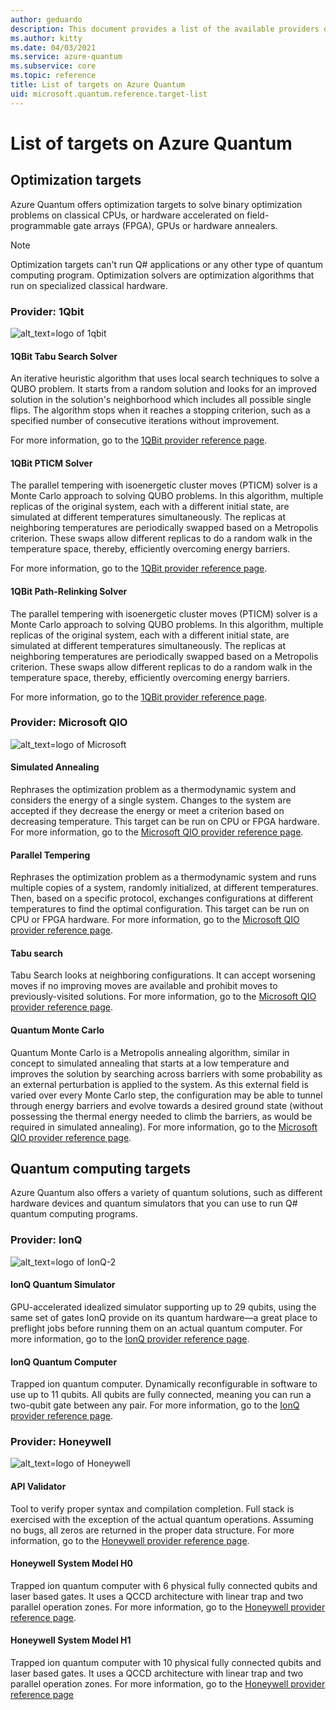 ```yaml
---
author: geduardo
description: This document provides a list of the available providers on Azure Quantum.
ms.author: kitty
ms.date: 04/03/2021
ms.service: azure-quantum
ms.subservice: core
ms.topic: reference
title: List of targets on Azure Quantum
uid: microsoft.quantum.reference.target-list
---
```


# List of targets on Azure Quantum

## Optimization targets

Azure Quantum offers optimization targets to solve binary optimization problems on classical CPUs, or hardware accelerated on field-programmable gate arrays (FPGA), GPUs or hardware annealers.

> [!NOTE]
> Optimization targets can't run Q# applications or any other type of quantum computing program. Optimization solvers are optimization algorithms that run on specialized classical hardware.

### Provider: 1Qbit

![alt_text=logo of 1qbit](~/media/logo-1qbit.png)

#### 1QBit Tabu Search Solver

An iterative heuristic algorithm that uses local search techniques to solve a QUBO problem. It starts from a random solution and looks for an improved solution in the solution's neighborhood which includes all possible single flips. The algorithm stops when it reaches a stopping criterion, such as a specified number of consecutive iterations without improvement.

For more information, go to the [1QBit provider reference page](xref:microsoft.quantum.providers.optimization.1qbit#:pticm-solver).

#### 1QBit PTICM Solver

The parallel tempering with isoenergetic cluster moves (PTICM) solver is a Monte Carlo approach to solving QUBO problems. In this algorithm, multiple replicas of the original system, each with a different initial state, are simulated at different temperatures simultaneously. The replicas at neighboring temperatures are periodically swapped based on a Metropolis criterion. These swaps allow different replicas to do a random walk in the temperature space, thereby, efficiently overcoming energy barriers.

For more information, go to the [1QBit provider reference page](xref:microsoft.quantum.providers.optimization.1qbit).

#### 1QBit Path-Relinking Solver

The parallel tempering with isoenergetic cluster moves (PTICM) solver is a Monte Carlo approach to solving QUBO problems. In this algorithm, multiple replicas of the original system, each with a different initial state, are simulated at different temperatures simultaneously. The replicas at neighboring temperatures are periodically swapped based on a Metropolis criterion. These swaps allow different replicas to do a random walk in the temperature space, thereby, efficiently overcoming energy barriers.

For more information, go to the [1QBit provider reference page](xref:microsoft.quantum.providers.optimization.1qbit#path-relinking-solver).

### Provider: Microsoft QIO

![alt_text=logo of Microsoft](~/media/logo-microsoft.png)

#### Simulated Annealing

Rephrases the optimization problem as a thermodynamic system and considers the energy of a single system. Changes to the system are accepted if they decrease the energy or meet a criterion based on decreasing temperature. This target can be run on CPU or FPGA hardware. For more information, go to the [Microsoft QIO provider reference page](xref:microsoft.quantum.optimization.simulated-annealing).

#### Parallel Tempering

Rephrases the optimization problem as a thermodynamic system and runs multiple copies of a system, randomly initialized, at different temperatures. Then, based on a specific protocol, exchanges configurations at different temperatures to find the optimal configuration. This target can be run on CPU or FPGA hardware. For more information, go to the [Microsoft QIO provider reference page](xref:microsoft.quantum.optimization.parallel-tempering).

#### Tabu search

Tabu Search looks at neighboring configurations. It can accept worsening moves if no improving moves are available and prohibit moves to previously-visited solutions. For more information, go to the [Microsoft QIO provider reference page](xref:microsoft.quantum.optimization.tabu-search).

#### Quantum Monte Carlo

Quantum Monte Carlo is a Metropolis annealing algorithm, similar in concept to simulated annealing that starts at a low temperature and improves the solution by searching across barriers with some probability as an external perturbation is applied to the system. As this external field is varied over every Monte Carlo step, the configuration may be able to tunnel through energy barriers and evolve towards a desired ground state (without possessing the thermal energy needed to climb the barriers, as would be required in simulated annealing). For more information, go to the [Microsoft QIO provider reference page](xref:microsoft.quantum.optimization.quantum-monte-carlo).

## Quantum computing targets

Azure Quantum also offers a variety of quantum solutions, such as
different hardware devices and quantum simulators that you can use to run Q# quantum computing programs.

### Provider: IonQ

![alt_text=logo of IonQ-2](~/media/logo-ionq.png)

#### IonQ Quantum Simulator

GPU-accelerated idealized simulator supporting up to 29 qubits, using the same set of gates IonQ provide on its quantum hardware—a great place to preflight jobs before running them on an actual quantum computer. For more information, go to the [IonQ provider reference page](xref:microsoft.quantum.providers.ionq#quantum-simulator).

#### IonQ Quantum Computer

Trapped ion quantum computer. Dynamically reconfigurable in software to use up to 11 qubits. All qubits are fully connected, meaning you can run a two-qubit gate between any pair. For more information, go to the [IonQ provider reference page](xref:microsoft.quantum.providers.ionq#quantum-computer).

### Provider: Honeywell

![alt_text=logo of Honeywell](~/media/logo-honeywell.png)

#### API Validator

Tool to verify proper syntax and compilation completion. Full stack is exercised with the exception of the actual quantum operations. Assuming no bugs, all zeros are returned in the proper data structure. For more information, go to the [Honeywell provider reference page](xref:microsoft.quantum.providers.honeywell#api-validator).

#### Honeywell System Model H0

Trapped ion quantum computer with 6 physical fully connected qubits and laser based gates. It uses a QCCD architecture with linear trap and two parallel operation zones. For more information, go to the [Honeywell provider reference page](xref:microsoft.quantum.providers.honeywell#honeywell-system-model-h1).

#### Honeywell System Model H1

Trapped ion quantum computer with 10 physical fully connected qubits and laser based gates. It uses a QCCD architecture with linear trap and two parallel operation zones. For more information, go to the [Honeywell provider reference page](xref:microsoft.quantum.providers.honeywell#honeywell-system-model-h1)
